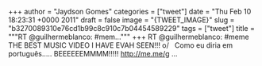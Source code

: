 
+++
author = "Jaydson Gomes"
categories = ["tweet"]
date = "Thu Feb 10 18:23:31 +0000 2011"
draft = false
image = "{TWEET_IMAGE}"
slug = "b3270089310e76cd1b99c8c910c7b04454589229"
tags = ["tweet"]
title = """RT @guilhermeblanco: #mem..."""
+++
RT @guilhermeblanco: #meme THE BEST MUSIC VIDEO I HAVE EVAH SEEN!!! o/   Como eu diria em português..... BEEEEEEMMMM!!!!! http://me.me/g ...
